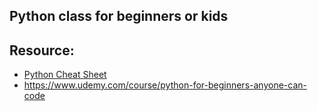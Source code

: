 ## Python class for beginners or kids
## Resource:
   - [Python Cheat Sheet](https://github.com/pangmi/python4kids/blob/main/00.Cheat%20Sheet/readme.md)
   - https://www.udemy.com/course/python-for-beginners-anyone-can-code
